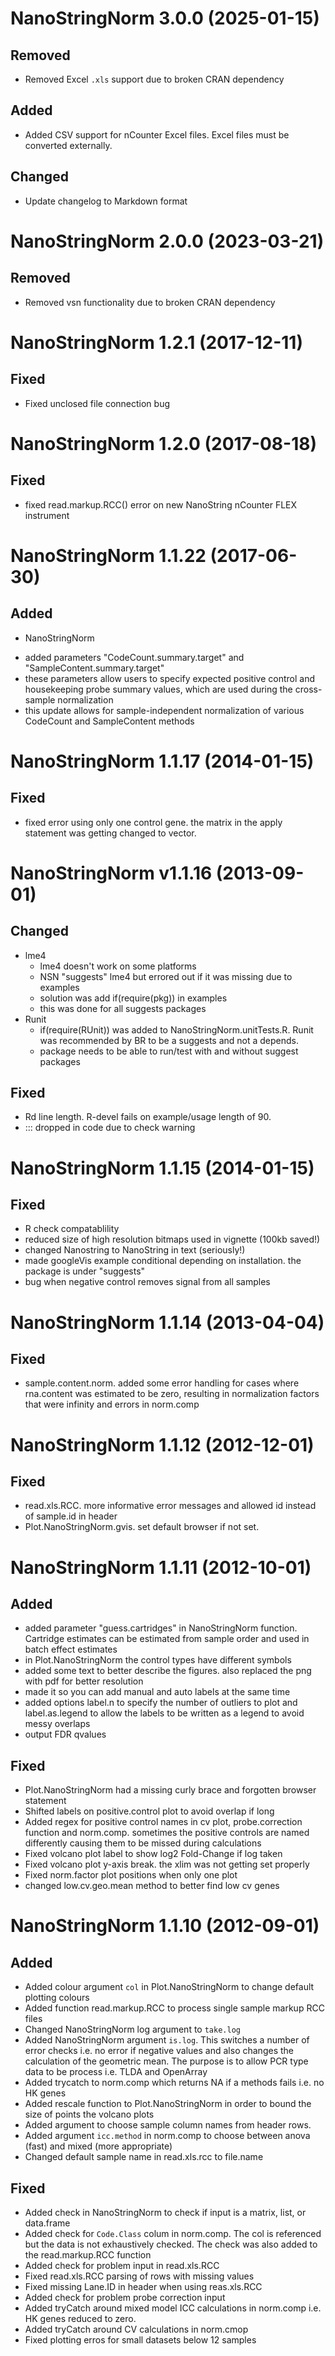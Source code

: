# NanoStringNorm 3.0.0 (2025-01-15)

## Removed
* Removed Excel `.xls` support due to broken CRAN dependency

## Added
* Added CSV support for nCounter Excel files. Excel files must be converted externally.

## Changed
* Update changelog to Markdown format


# NanoStringNorm 2.0.0 (2023-03-21)

## Removed
* Removed vsn functionality due to broken CRAN dependency


# NanoStringNorm 1.2.1 (2017-12-11)

## Fixed
* Fixed unclosed file connection bug


# NanoStringNorm 1.2.0 (2017-08-18)

## Fixed
* fixed read.markup.RCC() error on new NanoString nCounter FLEX instrument


# NanoStringNorm 1.1.22 (2017-06-30)

## Added
* NanoStringNorm
 - added parameters "CodeCount.summary.target" and "SampleContent.summary.target"
 - these parameters allow users to specify expected positive control and housekeeping probe summary values, which are used during the cross-sample normalization
 - this update allows for sample-independent normalization of various CodeCount and SampleContent methods 


# NanoStringNorm 1.1.17 (2014-01-15)

## Fixed
* fixed error using only one control gene.  the matrix in the apply statement was getting changed to vector.


# NanoStringNorm v1.1.16 (2013-09-01)

## Changed
* lme4
  * lme4 doesn't work on some platforms
  * NSN "suggests" lme4 but errored out if it was missing due to examples
  * solution was add if(require(pkg)) in examples
  * this was done for all suggests packages
* Runit
  * if(require(RUnit)) was added to NanoStringNorm.unitTests.R.  Runit was recommended by BR to be a suggests and not a depends.  
  * package needs to be able to run/test with and without suggest packages

## Fixed 
* Rd line length.  R-devel fails on example/usage length of 90.
* ::: dropped in code due to check warning


# NanoStringNorm 1.1.15 (2014-01-15)

## Fixed
* R check compatablility
* reduced size of high resolution bitmaps used in vignette (100kb saved!)
* changed Nanostring to NanoString in text (seriously!)
* made googleVis example conditional depending on installation.  the package is under "suggests"
* bug when negative control removes signal from all samples


# NanoStringNorm 1.1.14 (2013-04-04)

## Fixed
* sample.content.norm.  added some error handling for cases where rna.content was estimated to be zero, resulting in normalization factors that were infinity and errors in norm.comp


# NanoStringNorm 1.1.12 (2012-12-01)

## Fixed
* read.xls.RCC.  more informative error messages and allowed id instead of sample.id in header
* Plot.NanoStringNorm.gvis.  set default browser if not set.

# NanoStringNorm 1.1.11 (2012-10-01)

## Added
* added parameter "guess.cartridges" in NanoStringNorm function.  Cartridge estimates can be estimated from sample order and used in batch effect estimates
* in Plot.NanoStringNorm the control types have different symbols
* added some text to better describe the figures.  also replaced the png with pdf for better resolution
* made it so you can add manual and auto labels at the same time
* added options label.n to specify the number of outliers to plot and label.as.legend to allow the labels to be written as a legend to avoid messy overlaps
* output FDR qvalues

## Fixed
* Plot.NanoStringNorm had a missing curly brace and forgotten browser statement
* Shifted labels on positive.control plot to avoid overlap if long
* Added regex for positive control names in cv plot, probe.correction function and norm.comp.  sometimes the positive controls are named differently causing them to be missed during calculations
* Fixed volcano plot label to show log2 Fold-Change if log taken
* Fixed volcano plot y-axis break.  the xlim was not getting set properly
* Fixed norm.factor plot positions when only one plot
* changed low.cv.geo.mean method to better find low cv genes 


# NanoStringNorm 1.1.10 (2012-09-01)

## Added
* Added colour argument `col` in Plot.NanoStringNorm to change default plotting colours
* Added function read.markup.RCC to process single sample markup RCC files
* Changed NanoStringNorm log argument to `take.log`
* Added NanoStringNorm argument `is.log`.  This switches a number of error checks i.e. no error if negative values and also changes the calculation of the geometric mean.  The purpose is to allow PCR type data to be process i.e. TLDA and OpenArray
* Added trycatch to norm.comp which returns NA if a methods fails i.e. no HK genes
* Added rescale function to Plot.NanoStringNorm in order to bound the size of points the volcano plots
* Added argument to choose sample column names from header rows.
* Added argument `icc.method` in norm.comp to choose between anova (fast) and mixed (more appropriate)
* Changed default sample name in read.xls.rcc to file.name

## Fixed
* Added check in NanoStringNorm to check if input is a matrix, list, or data.frame
* Added check for `Code.Class` colum in norm.comp.  The col is referenced but the data is not exhaustively checked.  The check was also added to the read.markup.RCC function
* Added check for problem input in read.xls.RCC
* Fixed read.xls.RCC parsing of rows with missing values 
* Fixed missing Lane.ID in header when using reas.xls.RCC
* Added check for problem probe correction input
* Added tryCatch around mixed model ICC calculations in norm.comp i.e. HK genes reduced to zero.
* Added tryCatch around CV calculations in norm.cmop
* Fixed plotting erros for small datasets below 12 samples

